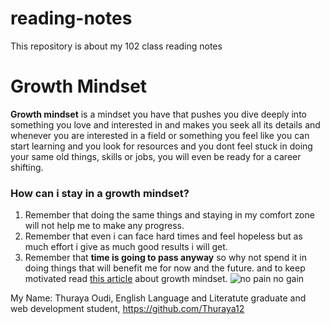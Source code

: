 # reading-notes
This repository is about my 102 class reading notes
# Growth Mindset
**Growth mindset** is a mindset you have that pushes you dive deeply into something you love and interested in and makes you seek all its details and whenever you are interested in a field or something you feel like you can start learning and you look for resources and you dont feel stuck in doing your same old things, skills or jobs, you will even be ready for a career shifting.
### How can i stay in a growth mindset?
1. Remember that doing the same things and staying in my comfort zone will not help me to make any progress.
2. Remember that even i can face hard times and feel hopeless but as much effort i give as much good results i will get.
3. Remember that **time is going to pass anyway** so why not spend it in doing things that will benefit me for now and the future.
 and to keep motivated read [this article](https://www.atlassian.com/blog/inside-atlassian/growth-mindset) about growth mindset.
 ![no pain no gain](https://www.marylebonephysio.com/wp-content/uploads/2016/04/No-Pain-No-Gain.jpg)
 
 My Name: Thuraya Oudi,
 English Language and Literatute graduate and web development student,
 https://github.com/Thuraya12
